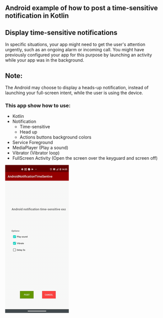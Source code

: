 ## Android example of how to post a time-sensitive notification in Kotlin

## Display time-sensitive notifications
In specific situations, your app might need to get the user's attention urgently, such as an ongoing alarm or incoming call. You might have previously configured your app for this purpose by launching an activity while your app was in the background.

## Note:
The Android may choose to display a heads-up notification, instead of launching your full-screen intent, while the user is using the device.

### This app show how to use:

* Kotlin
* Notification
    * Time-sensitive
    * Head up
    * Actions buttons background colors
* Service Foreground
* MediaPlayer (Play a sound)
* Vibrator (Vibrator loop)
* FullScreen Activity (Open the screen over the keyguard and screen off)

![](notificationGIFF.gif)